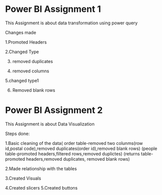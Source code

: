 
# Power BI Assignment 1

This Assignment is about data transformation using power query 

Changes made

1.Promoted Headers

2.Changed Type

3. removed duplicates
   
4. removed columns
   
5.changed type1

6. Removed blank rows

# Power BI Assignment 2

This Assignment is about Data Visualization

Steps done:

1.Basic cleaning of the data( order table-removed two colunms(row id,postal code),removed duplicates(order id),removed blank rows) (people table-promoted headers,filtered rows,removed duplictes)
(returns table-promoted headers,removed duplicates, removed blank rows)

2.Made relationship with the tables
   
3.Created Visuals

4.Created slicers
5.Created buttons

